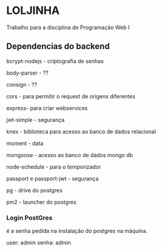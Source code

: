 # LOLJINHA
Trabalho para a disciplina de Programação Web I

## Dependencias do backend
bcrypt-nodejs - criptografia de senhas

body-parser - ??

consign - ??

cors - para permitir o request de origens diferentes

express- para criar webservices

jwt-simple - segurança

knex - biblioteca para acesso ao banco de dados relacional

moment - data

mongoose - acesso ao banco de dados mongo db

node-schedule - para o temporizador

passport e passport-jwt - segurança

pg - drive do postgres

pm2 - launcher do postgres


### Login PostGres
é a senha pedida na instalação do postgres na máquina. 

user: admin
senha: admin